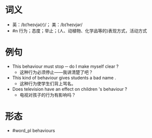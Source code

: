 # 词义
- 英：/bɪˈheɪvjə(r)/； 美：/bɪˈheɪvjər/
- #n 行为；态度；举止；(人、动植物、化学品等的)表现方式，活动方式
# 例句
- This behaviour must stop ─ do I make myself clear ?
	- 这种行为必须停止——我讲清楚了吧？
- This kind of behaviour gives students a bad name .
	- 这种行为使学生们背上骂名。
- Does television have an effect on children 's behaviour ?
	- 电视对孩子的行为有影响吗？
# 形态
- #word_pl behaviours
